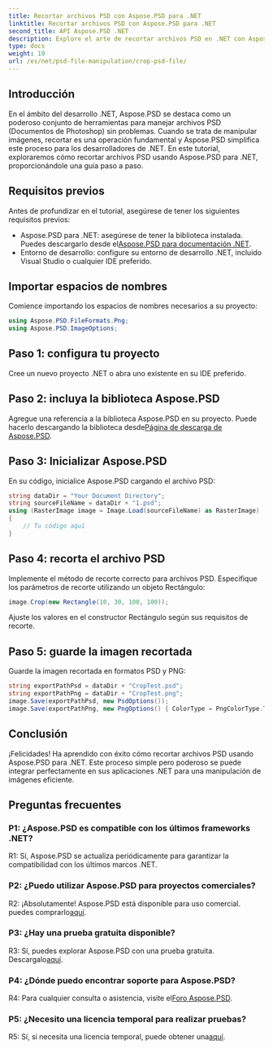 ```yaml
---
title: Recortar archivos PSD con Aspose.PSD para .NET
linktitle: Recortar archivos PSD con Aspose.PSD para .NET
second_title: API Aspose.PSD .NET
description: Explore el arte de recortar archivos PSD en .NET con Aspose.PSD, un conjunto de herramientas versátil. Mejora tu juego de manipulación de imágenes sin esfuerzo.
type: docs
weight: 19
url: /es/net/psd-file-manipulation/crop-psd-file/
---
```

## Introducción
En el ámbito del desarrollo .NET, Aspose.PSD se destaca como un poderoso conjunto de herramientas para manejar archivos PSD (Documentos de Photoshop) sin problemas. Cuando se trata de manipular imágenes, recortar es una operación fundamental y Aspose.PSD simplifica este proceso para los desarrolladores de .NET. En este tutorial, exploraremos cómo recortar archivos PSD usando Aspose.PSD para .NET, proporcionándole una guía paso a paso.
## Requisitos previos
Antes de profundizar en el tutorial, asegúrese de tener los siguientes requisitos previos:
-  Aspose.PSD para .NET: asegúrese de tener la biblioteca instalada. Puedes descargarlo desde el[Aspose.PSD para documentación .NET](https://reference.aspose.com/psd/net/).
- Entorno de desarrollo: configure su entorno de desarrollo .NET, incluido Visual Studio o cualquier IDE preferido.
## Importar espacios de nombres
Comience importando los espacios de nombres necesarios a su proyecto:
```csharp
using Aspose.PSD.FileFormats.Png;
using Aspose.PSD.ImageOptions;
```
## Paso 1: configura tu proyecto
Cree un nuevo proyecto .NET o abra uno existente en su IDE preferido.
## Paso 2: incluya la biblioteca Aspose.PSD
 Agregue una referencia a la biblioteca Aspose.PSD en su proyecto. Puede hacerlo descargando la biblioteca desde[Página de descarga de Aspose.PSD](https://releases.aspose.com/psd/net/).
## Paso 3: Inicializar Aspose.PSD
En su código, inicialice Aspose.PSD cargando el archivo PSD:
```csharp
string dataDir = "Your Document Directory";
string sourceFileName = dataDir + "1.psd";
using (RasterImage image = Image.Load(sourceFileName) as RasterImage)
{
    // Tu código aquí
}
```
## Paso 4: recorta el archivo PSD
Implemente el método de recorte correcto para archivos PSD. Especifique los parámetros de recorte utilizando un objeto Rectángulo:
```csharp
image.Crop(new Rectangle(10, 30, 100, 100));
```
Ajuste los valores en el constructor Rectángulo según sus requisitos de recorte.
## Paso 5: guarde la imagen recortada
Guarde la imagen recortada en formatos PSD y PNG:
```csharp
string exportPathPsd = dataDir + "CropTest.psd";
string exportPathPng = dataDir + "CropTest.png";
image.Save(exportPathPsd, new PsdOptions());
image.Save(exportPathPng, new PngOptions() { ColorType = PngColorType.TruecolorWithAlpha });
```
## Conclusión

¡Felicidades! Ha aprendido con éxito cómo recortar archivos PSD usando Aspose.PSD para .NET. Este proceso simple pero poderoso se puede integrar perfectamente en sus aplicaciones .NET para una manipulación de imágenes eficiente.

## Preguntas frecuentes

### P1: ¿Aspose.PSD es compatible con los últimos frameworks .NET?

R1: Sí, Aspose.PSD se actualiza periódicamente para garantizar la compatibilidad con los últimos marcos .NET.

### P2: ¿Puedo utilizar Aspose.PSD para proyectos comerciales?

 R2: ¡Absolutamente! Aspose.PSD está disponible para uso comercial. puedes comprarlo[aquí](https://purchase.aspose.com/buy).

### P3: ¿Hay una prueba gratuita disponible?

 R3: Sí, puedes explorar Aspose.PSD con una prueba gratuita. Descargalo[aquí](https://releases.aspose.com/).

### P4: ¿Dónde puedo encontrar soporte para Aspose.PSD?

 R4: Para cualquier consulta o asistencia, visite el[Foro Aspose.PSD](https://forum.aspose.com/c/psd/34).

### P5: ¿Necesito una licencia temporal para realizar pruebas?

 R5: Sí, si necesita una licencia temporal, puede obtener una[aquí](https://purchase.aspose.com/temporary-license/).